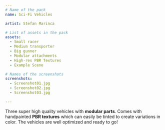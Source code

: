 ```yaml
---
# Name of the pack
name: Sci-Fi Vehicles

artist: Stefan Marinca

# List of assets in the pack
assets:
  - Small racer
  - Medium transporter
  - Big gunner
  - Modular attachments
  - High-res PBR Textures
  - Example Scene

# Names of the screenshots
screenshots:
  - Screenshot01.jpg
  - Screenshot02.jpg
  - Screenshot03.jpg

---
```


Three super high quality vehicles with **modular parts**. Comes with handpainted **PBR textures** which can easily be tinted to create variations in color. The vehicles are well optimized and ready to go!